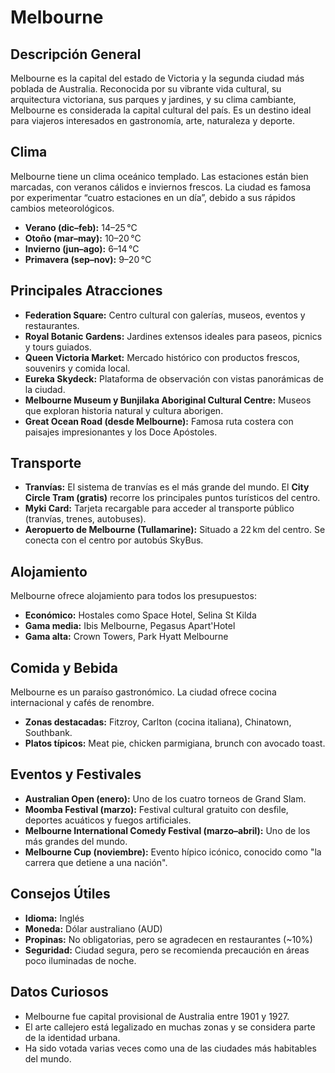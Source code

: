 # Melbourne

## Descripción General
Melbourne es la capital del estado de Victoria y la segunda ciudad más poblada de Australia. Reconocida por su vibrante vida cultural, su arquitectura victoriana, sus parques y jardines, y su clima cambiante, Melbourne es considerada la capital cultural del país. Es un destino ideal para viajeros interesados en gastronomía, arte, naturaleza y deporte.

## Clima
Melbourne tiene un clima oceánico templado. Las estaciones están bien marcadas, con veranos cálidos e inviernos frescos. La ciudad es famosa por experimentar “cuatro estaciones en un día”, debido a sus rápidos cambios meteorológicos.

- **Verano (dic–feb):** 14–25 °C
- **Otoño (mar–may):** 10–20 °C
- **Invierno (jun–ago):** 6–14 °C
- **Primavera (sep–nov):** 9–20 °C

## Principales Atracciones
- **Federation Square:** Centro cultural con galerías, museos, eventos y restaurantes.
- **Royal Botanic Gardens:** Jardines extensos ideales para paseos, picnics y tours guiados.
- **Queen Victoria Market:** Mercado histórico con productos frescos, souvenirs y comida local.
- **Eureka Skydeck:** Plataforma de observación con vistas panorámicas de la ciudad.
- **Melbourne Museum y Bunjilaka Aboriginal Cultural Centre:** Museos que exploran historia natural y cultura aborigen.
- **Great Ocean Road (desde Melbourne):** Famosa ruta costera con paisajes impresionantes y los Doce Apóstoles.

## Transporte
- **Tranvías:** El sistema de tranvías es el más grande del mundo. El **City Circle Tram (gratis)** recorre los principales puntos turísticos del centro.
- **Myki Card:** Tarjeta recargable para acceder al transporte público (tranvías, trenes, autobuses).
- **Aeropuerto de Melbourne (Tullamarine):** Situado a 22 km del centro. Se conecta con el centro por autobús SkyBus.

## Alojamiento
Melbourne ofrece alojamiento para todos los presupuestos:

- **Económico:** Hostales como Space Hotel, Selina St Kilda
- **Gama media:** Ibis Melbourne, Pegasus Apart'Hotel
- **Gama alta:** Crown Towers, Park Hyatt Melbourne

## Comida y Bebida
Melbourne es un paraíso gastronómico. La ciudad ofrece cocina internacional y cafés de renombre.

- **Zonas destacadas:** Fitzroy, Carlton (cocina italiana), Chinatown, Southbank.
- **Platos típicos:** Meat pie, chicken parmigiana, brunch con avocado toast.

## Eventos y Festivales
- **Australian Open (enero):** Uno de los cuatro torneos de Grand Slam.
- **Moomba Festival (marzo):** Festival cultural gratuito con desfile, deportes acuáticos y fuegos artificiales.
- **Melbourne International Comedy Festival (marzo–abril):** Uno de los más grandes del mundo.
- **Melbourne Cup (noviembre):** Evento hípico icónico, conocido como "la carrera que detiene a una nación".

## Consejos Útiles
- **Idioma:** Inglés
- **Moneda:** Dólar australiano (AUD)
- **Propinas:** No obligatorias, pero se agradecen en restaurantes (~10%)
- **Seguridad:** Ciudad segura, pero se recomienda precaución en áreas poco iluminadas de noche.

## Datos Curiosos
- Melbourne fue capital provisional de Australia entre 1901 y 1927.
- El arte callejero está legalizado en muchas zonas y se considera parte de la identidad urbana.
- Ha sido votada varias veces como una de las ciudades más habitables del mundo.